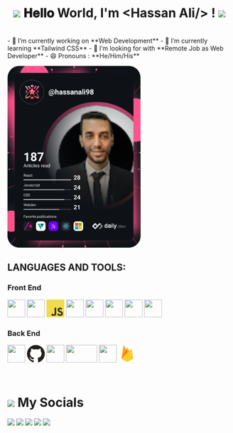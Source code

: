 <h1 align="center">
  <a target="_blank">
    <img src="https://github.com/JayantGoel001/JayantGoel001/blob/master/GIF/Earth.gif" width="24px" style="max-width:100%;">
  </a>
  𝐇𝐞𝐥𝐥𝐨 World, I'm &lt;Hassan Ali/&gt; !
  <a target="_blank">
    <img src="https://github.com/JayantGoel001/JayantGoel001/blob/master/GIF/Hi.gif" width="40px" />
  </a>
</h1>

<br/>
- 🔭 I’m currently working on **Web Development**
- 🌱 I’m currently learning **Tailwind CSS**
- 🤔 I’m looking for with **Remote Job as Web Developer**
- 😄 Pronouns : **He/Him/His**

<a href="https://app.daily.dev/DailyDevTips"><img src="https://raw.githubusercontent.com/Hassan-98/Hassan-98/master/devcard.svg" width="300" alt="Hassan Ali's Dev Card"/></a>
<br/>

## **LANGUAGES AND TOOLS:**  

### Front End
<code><img height="40" width="40" src="https://cdn1.iconfinder.com/data/icons/logotypes/32/badge-html-5-512.png"></code> <code><img height="40" width="40" src="https://cdn1.iconfinder.com/data/icons/logotypes/32/badge-css-3-512.png"></code> <code><img height="40" width="40" src="https://raw.githubusercontent.com/github/explore/80688e429a7d4ef2fca1e82350fe8e3517d3494d/topics/javascript/javascript.png"></code> <code><img height="40" width="40" src="https://i.imgur.com/QWUn4XZ.png"></code> <code><img height="40" width="40" src="https://cdn4.iconfinder.com/data/icons/logos-and-brands/512/288_Sass_logo-512.png"></code> <code><img height="40" width="40" src="https://vuejs.org/images/logo.svg"></code> <code><img height="40" width="40" src="https://cdn4.iconfinder.com/data/icons/logos-3/600/React.js_logo-512.png"></code> <code><img height="40" width="40" src="https://raw.githubusercontent.com/reduxjs/redux/master/logo/logo.png"></code>

### Back End
<code><img height="40" width="40" src="https://upload.wikimedia.org/wikipedia/commons/thumb/3/3f/Git_icon.svg/1024px-Git_icon.svg.png"></code> <code><img height="40" width="40" src="https://raw.githubusercontent.com/github/explore/80688e429a7d4ef2fca1e82350fe8e3517d3494d/topics/github-api/github-api.png"></code> <code><img height="40" width="40" src="https://cdn.worldvectorlogo.com/logos/nodejs-icon.svg"></code> <code><img height="40" width="70" src="https://www.resourcifi.com/wp-content/themes/resourcifi-child/img/express-min.png"></code> <code><img height="40" width="40" src="https://cdn.iconscout.com/icon/free/png-512/mongodb-3-1175138.png"></code> <code><img height="40" width="40" src="https://raw.githubusercontent.com/github/explore/80688e429a7d4ef2fca1e82350fe8e3517d3494d/topics/firebase/firebase.png"></code>

<br />

<h1><img src="https://media.giphy.com/media/2Wg89Ea84IMmkxMngo/giphy.gif" height="20"> My Socials</h1>
<p>
  <a href="mailto:7assan.3li1998@gmail.com" target="_blank"><img height="28" src = "https://img.shields.io/badge/gmail-c14438?&style=for-the-badge&logo=gmail&logoColor=white"></a>
  <a href="https://www.linkedin.com/in/hassan1998/" target="_blank"> <img height="28" src = "https://img.shields.io/badge/-LinkedIn-0e76a8?style=for-the-badge&logo=Linkedin&logoColor=white"></a>
  <a href="https://www.facebook.com/hassan2231998" target="_blank"><img height="28" src = "https://img.shields.io/badge/Facebook-1877F2?style=for-the-badge&logo=facebook&logoColor=white"></a>
  <a href="https://github.com/Hassan-98" target="_blank"><img height="28" src = "https://img.shields.io/badge/GitHub-100000?style=for-the-badge&logo=github&logoColor=white"></a>
  <a href="https://hassanali.tk/" target="_blank"><img height="28" src = "https://img.shields.io/badge/website-000000?style=for-the-badge&logo=About.me&logoColor=white`"></a>
</p>
